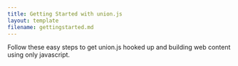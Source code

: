```yaml
---
title: Getting Started with union.js
layout: template
filename: gettingstarted.md
---
```


Follow these easy steps to get union.js hooked up and building web content using only javascript.


